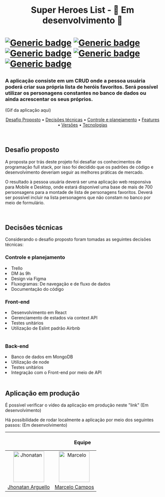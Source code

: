 <h1 align="center">Super Heroes List - 🚧 Em desenvolvimento 🚧<h1>

[![Generic badge](https://img.shields.io/badge/Status-In%20Progress-yellow?style=for-the-badge&logo=appveyor)](https://shields.io/)
[![Generic badge](https://img.shields.io/badge/Patern-Eslint_Airbnb-red?style=for-the-badge&logo=appveyor)](https://shields.io/)
[![Generic badge](https://img.shields.io/badge/Develop-Full%20Stack-orange?style=for-the-badge&logo=appveyor)](https://shields.io/)
[![Generic badge](https://img.shields.io/badge/Develop-React.js-blue?style=for-the-badge&logo=appveyor)](https://shields.io/)
[![Generic badge](https://img.shields.io/badge/Develop-styled%20components-red?style=for-the-badge&logo=appveyor)](https://shields.io/)
 
<h3>A aplicação consiste em um CRUD onde a pessoa usuária poderá criar sua própria lista de heróis favoritos. Será possível utilizar os personagens constantes no banco de dados ou ainda acrescentar os seus próprios.</h3>
  
  (Gif da aplicação aqui)
<br>

<p align="center">
 <a href="Desafio proposto">Desafio Proposto</a> •
 <a href="#Decisões técnicas">Decisões técnicas</a> •
 <a href="#Controle e planejamento">Controle e planejamento</a> •
 <a href="#🚧 Features 🚧">Features</a> •
 <a href="#Versões">Versões</a> •
 <a href="#Tecnologias">Tecnologias</a>
</p>
<br>
  
<h2>Desafio proposto</h2>

<p>A proposta por trás deste projeto foi desafiar os conhecimentos de programação full stack, por isso foi decidido que os padrões de código e desenvolvimento deveriam seguir as melhores práticas de mercado.</p>

<p>O resultado à pessoa usuária deverá ser uma aplicação web responsiva para Mobile e Desktop, onde estará disponível uma base de mais de 700 personsagens para a montade de lista de personagens favoritos. Deverá ser possível incluir na lista personagens que não constam no banco por meio de formulário.</p>
<br>


<h2>Decisões técnicas</h2>
  
<p>Considerando o desafio proposto foram tomadas as seguintes decisões técnicas:</p>

  
<h3>Controle e planejamento</h3>

<li>Trello</li>
<li>DM às 9h</li>
<li>Design via Figma</li>
<li>Fluxogramas: De navegação e de fluxo de dados</li>
<li>Documentação do código</>
<br>
  

<h3>Front-end</h3>

<li>Desenvolvimento em React</li>
<li>Gerenciamento de estados via context API</li>
<li>Testes unitários</li>
<li>Utilização de Eslint padrão Airbnb</li>
<br>
  
  
<h3>Back-end</h3>

<li>Banco de dados em MongoDB</li>
<li>Utilização de node</li>
<li>Testes unitários</li>
<li>Integração com o Front-end por meio de API</li>
<br>


<h2>Aplicação em produção</h2>
  
<p>É possível verificar o vídeo da aplicação em produção neste "link" (Em desenvolvimento)</p>

<p>Há possibilidade de rodar localmente a aplicação por meio dos seguintes passos: (Em desenvolvimento)</p>
 

<hr>
  
<h3 align=center>Equipe</h3>

<table align=center>
  <tr>
    <td align="center">
      <a href="https://github.com/jiarguello">
        <img width='100px' src='https://avatars.githubusercontent.com/u/72360446?v=4' Alt= Jhonatan Perfil>
      </a>
    </td>  
    <td align="center">
      <a href="https://github.com/marcelocampos66"> 
        <img width='100px' src='https://avatars.githubusercontent.com/u/31359152?s=60&v=4' Alt= Marcelo Perfil>
      </a>
    </td>
  </tr>
  <tr>
    <td>
      <a href="https://github.com/jiarguello">
        Jhonatan Arguello
      </a>   
    </td>
    <td>
      <a href="https://github.com/marcelocampos66"> 
        Marcelo Campos
      </a>
    </td>
  </tr>
</table>
